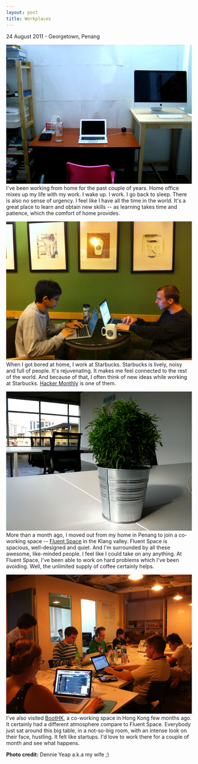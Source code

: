 ```yaml
---
layout: post
title: Workplaces
---
```


<p class="meta">24 August 2011 - Georgetown, Penang</p>

![My home office](/images/home.jpg)
I've been working from home for the past couple of years. Home office mixes up my life with my work. I wake up. I work. I go back to sleep. There is also no sense of urgency. I feel like I have all the time in the world. It's a great place to learn and obtain new skills -- as learning takes time and patience, which the comfort of home provides.

![Working with my friend Philip at Starbucks](/images/starbucks.JPG)
When I got bored at home, I work at Starbucks. Starbucks is lively, noisy and full of people. It's rejuvenating. It makes me feel connected to the rest of the world. And because of that, I often think of new ideas while working at Starbucks. [Hacker Monthly](http://hackermonthly.com) is one of them.

![Fluent Space](/images/fluentspace.jpg)
More than a month ago, I moved out from my home in Penang to join a co-working space -- [Fluent Space](http://fluentspace.my) in the Klang valley. Fluent Space is spacious, well-designed and quiet. And I'm surrounded by all these awesome, like-minded people. I feel like I could take on any anything. At Fluent Space, I've been able to work on hard problems which I've been avoiding. Well, the unlimited supply of coffee certainly helps.

![BootHK](/images/boothk.jpg)
I've also visited [BootHK](http://boot.hk), a co-working space in Hong Kong few months ago. It certainly had a different atmosphere compare to Fluent Space. Everybody just sat around this big table, in a not-so-big room, with an intense look on their face, hustling. It felt like startups. I'd love to work there for a couple of month and see what happens.

<p class="remarks">
  <strong>Photo credit:</strong> Dennie Yeap a.k.a my wife ;)
</p>